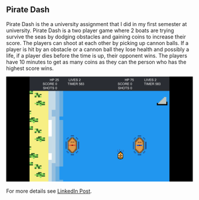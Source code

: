 ## Pirate Dash

Pirate Dash is the a university assignment that I did in my first semester at university. Pirate Dash is a two player game where 2 boats are trying survive the seas by dodging obstacles and gaining coins to increase their score. The players can shoot at each other by picking up cannon balls. If a player is hit by an obstacle or a cannon ball they lose health and possibly a life, if a player dies before the time is up, their opponent wins. The players have 10 minutes to get as many coins as they can the person who has the highest score wins.

<img src="piratedash.png?raw=true"/>

For more details see [LinkedIn Post](https://www.linkedin.com/posts/nadia-nadeem-a96a34156_gamedevelopment-gamedev-student-activity-6623705899913613312-Ykt4).
